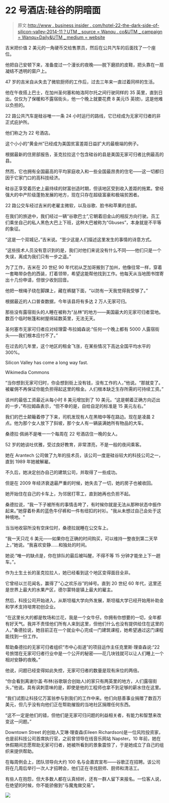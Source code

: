 # 22 号酒店:硅谷的阴暗面

> 原文:[http://www . business insider . com/hotel-22-the-dark-side-of-silicon-valley-2014-11？UTM _ source = Wanqu . co&UTM _ campaign = Wanqu+Daily&UTM _ medium = website](http://www.businessinsider.com/hotel-22-the-dark-side-of-silicon-valley-2014-11?utm_source=wanqu.co&utm_campaign=Wanqu+Daily&utm_medium=website)

吉米把价值 2 美元的一角硬币交给售票员，然后在公共汽车的后面找了一个座位。

他把自己安顿下来，准备度过一个漫长的夜晚——脱下磨损的皮鞋，把头靠在一扇凝结不透明的窗户上。

47 岁的吉米自从失去了微软厨师的工作后，过去三年来一直过着同样的生活。

他在午夜搭上巴士，在加州圣何塞和帕洛阿尔托之间行驶同样的 35 英里，直到日出。仅仅为了保暖和不露宿街头，他一个晚上就要花费 8 美元(5 英镑)，这是他难以负担的。

22 路公共汽车是硅谷唯一一条 24 小时运行的路线，它已经成为无家可归者的非正式庇护所。

他们称之为 22 号酒店。

这个小小的“黄金州”已经成为美国贫富差距日益扩大的最极端的例子。

根据最新的住房部报告，圣克拉拉这个包含硅谷的县是美国无家可归者比例最高的县。

然而，它也拥有全国最高的平均家庭收入和一些全国最昂贵的住宅——这一切都归因于它家门口的高科技经济。

硅谷正享受着历史上最持续的财富创造时期，但该地区受到收入差距的拖累。曾经强大的中产阶级蓬勃发展的地方，现在只存在超级富豪和极端贫困者。

22 路公交车经过吉米的老雇主微软，以及谷歌、脸书和苹果的总部。

在我们的旅途中，我们经过一辆“谷歌巴士”,它朝着旧金山的相反方向行驶。员工们乘坐自己的私人黑色大巴上下班，这种大巴被称为“Gbuses”，本身就是不平等的象征。

“这是一个双城记，”吉米说。“至少这是人们描述这里发生的事情的诗意方式。

“这些技术人员没有意识到的是，我们对他们来说没有什么不同——他们只是一个失误，离成为我们只有一步之遥。”

为了工作，吉米在 20 世纪 90 年代初从芝加哥搬到了加州，他像往常一样，穿着一套略带杂色的西装，打着领带，希望这能帮他找到工作。他每天从当地图书馆寄出十几份申请，但很少收到回音。

他把一根绳子绕在脚踝上，藏在裤腿下面，“以防有一天我觉得我受够了。”

根据最近的人口普查数据，今年该县将有多达 2 万人无家可归。

那些没有露宿街头的人睡在被称为“丛林”的地方——美国最大的无家可归者营地。数百个临时帐篷和树屋绵延数英里，无法无天。

圣何塞市无家可归者应对经理雷·布拉姆森说:“任何一个晚上都有 5000 人露宿街头——我们根本应付不了。”

在过去的几年里，这个地区的租金飞涨，在某些情况下高达全国平均水平的 300%。

 Silicon Valley has come a long way fast.

Wikimedia Commons

“当你想到无家可归时，你会想到街上没有钱，没有工作的人，”他说。“那就变了。被雇佣不再保证你能负担得起这里的租金。人们根本缺乏生存所需的可持续工资。”

该州的最低工资最近从每小时 8 美元增加到了 10 美元。“这是朝着正确方向迈出的一步，”布拉姆森表示，“但不幸的是，自给自足的标准是 15 美元左右。”

我们的巴士颠簸着停了下来，司机发现有人在黑暗中等在路边。现在是凌晨 2 点。他为那个女人放下了斜坡，那个女人有一辆装满她所有物品的大车。

桑德拉·佩纳不是唯一一个每周在 22 号酒店住一晚的女人。

52 岁的她谈吐优雅，受过良好教育，非常漂亮，不是一般的夜间乘客。

她在 Arantech 公司做了九年的技术员，该公司一度是硅谷较大的科技公司之一，直到 1989 年她被解雇。

不久后，她决定创办自己的建筑公司，并取得了一些成功。

但是在 2009 年经济衰退最严重的时候，她失去了一切，她的房子也被收回。

她开始住在自己的卡车上，为邻居打零工，直到她再也负担不起。

桑德拉说，“我一下子被所有的事情击垮了，有时候你就是无法从那种状态中振作起来。”她穿着朴素的蓝色牛仔裤和一件有纽扣的衬衫。"我从未想过自己会处于这种境地。"

当当地收容所没有空床位时，桑德拉就睡在公交车上。

“我一天只花 6 美元——如果你在正确的时间购买，可以维持一整夜到第二天早上，”她说。“我喜欢安静……和独处的时间。

她说:“唯一的缺点是，你在排队的最后被叫醒，不得不等 15 分钟才能坐上下一趟车。”。

作为土生土长的圣克拉拉人，她已经看到这个地区变得面目全非。

它曾经以兰花闻名，赢得了“心之欢乐谷”的绰号。直到 20 世纪 60 年代，这里还是世界上最大的水果产区，德尔蒙特是镇上最大的雇主。

然后，科技公司开始进入，从斯坦福大学向外发展，斯坦福大学已经开始用补助金和学术支持培育初创企业。

“在这里长大的都是牧场和兰花，我是一个女牛仔。你拥有你想要的一切，全年都有好天气。我并不责怪他们所有人来到这里，但他们什么也没有提供给住在这里的人，”桑德拉说，她目前正在一个就业中心完成一门建筑课程，她希望通过这门课程能找到一份工作。

帮助桑德拉的无家可归者组织“市中心街道”的项目运作主任克里斯·理查森说:“22 号旅馆在无家可归者行业中是一个公开的秘密——花几块钱就可以让人们睡上一个相对安静的夜晚。”

他说，问题已经变得如此失控，无家可归者的数量是现有床位的两倍。

“你会看到离谢尔盖·布林(谷歌联合创始人)的家只有两英里的地方，人们露宿街头，”他说。具有讽刺意味的是，即使是他的工程师也拿不到足够的薪水住在这里。

“我们试图让科技亿万富翁参与到我们的工作中来。他们向慈善事业捐赠了数百万美元，但几乎没有向他们正在帮助摧毁的当地社区捐赠任何东西。

“这不一定是他们的错，但他们是无家可归问题的利益相关者，有能力和智慧来改变这一问题。”

Downtown Street 的创始人艾琳·理查森(Eileen Richardson)是一位风险投资家，也是前科技公司首席执行官，之前曾领导在线音乐网站 Napster。10 年前，她在休假期间志愿帮助无家可归者，她被所看到的景象震惊了，于是她成立了自己的组织来提供帮助。

在每周例会上，团队领导向大约 100 名与会嘉宾宣布——谷歌正在招聘。该公司将在几周后举行一次人才招聘会，他们正在寻找厨师、厨师和清洁工。

有些人在抱怨，但大多数人都在认真倾听，还有一群人留下来报名。一位客人说，在绝望的时候，你不能骄傲到“与魔鬼做交易”。

![](../Images/3fc5233df9a94a5c612d14cdfff7b71f.png)